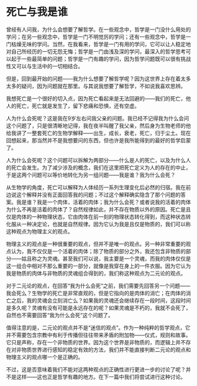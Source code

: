 # 死亡与我是谁

曾经有人问我，为什么会想要了解哲学。在一些观念中，哲学是一门没什么用处的学问；在另一些观念中，哲学是一门不明觉厉的学问；还有一些观念中，哲学是一门枯燥无味的学问。当然，在我看来，哲学是一门有用的学问，它可以让人稳定地对自己所经历的一切无怨无悔；哲学是一门由浅及深的学问，最深入的哲学思考可以起于一些最简单的问题；哲学是一门有趣的学问，因为哲学问题既可以很有挑战性又可以与生活中的一切相结合。

但是，回到最开始的问题——我为什么想要了解哲学呢？因为这世界上存在着太多太多的疑问，因为问题就在那里。与其说我想要了解哲学，不如说我喜欢思辨。

我想死亡是一个很好的切入点，因为死亡看起来是无法回避的——我们的死亡，他人的死亡，死亡就是发生了，留下悲痛和恐惧，还有空虚。

人为什么会死呢？这是我在9岁左右问我父亲的问题。我已经不记得我为什么会问这个问题了，只是很清晰地记得，我在夜半叫醒了我父亲，然后身为生物老师的他给我讲了一整套死亡的生物学解释——出生，成长，衰老，死亡，归于尘土。现在回想起来，那当然并不是我想要问的东西，但也许是我所能得到的最好的哲学启蒙了。

人为什么会死呢？这个问题可以拆解为两部分——什么是人的死亡，以及为什么人的死亡会发生。为了减少涉及的概念，我们在这里把死亡定义为人的存在的中止，于是这两个问题可以等价地转化为另一组问题——我是谁？我为什么会死？

从生物学的角度，死亡可以解释为人体经历一系列生理变化后必然的归宿。我在前边说这个解释并没有正面回答我的问题；不过这个解释确实隐含了那个问题的答案。我是谁？我是一个肉体，活着的肉体；我为什么会死？或者说我的活着的肉体为什么不再是活着的肉体了？自然规律如此，并不存在物质以外的原因。死亡是且仅是肉体的一种物理状态，它由肉体在前一刻的物理状态转化得到，而这种状态转化服从一种决定论，也就是自然规律。因为它认为我是且仅是物质的，我们可以称这种观点为物理主义的观点。

物理主义的观点是一种很重要的观点，但并不是唯一的观点。另一种非常重要的观点认为，我不仅仅是一个活着的肉体；除了物质的部分之外，我还包含非物质的部分——姑且称之为灵魂。甚至我们可以说，我主要是一个灵魂，而我的肉体仅仅是这一组合中相对不那么重要的一部分，就像是我穿在身上的一件衣服。因为它认为我是物质的肉体与非物质的灵魂组合得到的，我们称这种观点为二元论的观点。

对于二元论的观点，在回答“我为什么会死”之前，我们需要先回答另一个问题——我会死么？生物学的死亡是非常直观的，但是它指向的是肉体的消亡；在肉体的消亡之后，我的灵魂会立刻消亡么？如果我的灵魂还会继续存在一段时间，这段时间是多久呢？灵魂有没有可能是永远存在的呢？如果灵魂是不朽的，我就不会死了，自然也不需要回答“我为什么会死”这个问题了。

值得注意的是，二元论的观点并不是“迷信的观点”。作为一种纯粹的哲学观点，它并不需要包含宗教中有利于传播但往往带来矛盾的附加物——仪式，规则和故事。它只是声称，存在一个非物质的世界。因为这个世界是非物质的，而逻辑上并不存在对非物质世界进行感知的稳定有效的方法，我们并不能直接判断二元论的观点和物理主义的观点哪一个是正确的。

不过，这是否意味着我们不能对这两种观点的正确性进行更进一步的讨论了呢？并不是这样——这也正是哲学有趣的地方。在下一篇中我们将尝试进行这种讨论。